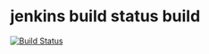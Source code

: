 # jenkins build status build

[![Build Status](https://example.com/buildStatus/icon?job=jenkins)](https://example.com/job/jenkins/)
